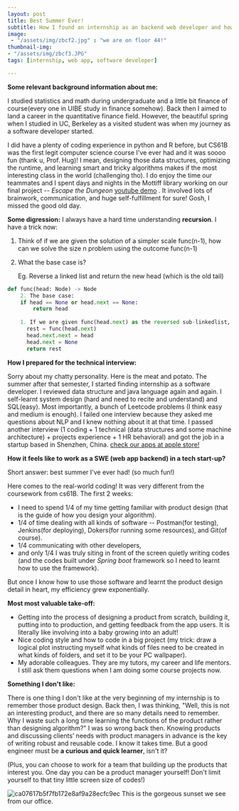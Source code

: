 ```yaml
---
layout: post
title: Best Summer Ever!
subtitle: How I found an internship as an backend web developer and how it felt like?
image: 
 - "/assets/img/zbcf2.jpg" : "we are on floor 44!"
thumbnail-img: 
- "/assets/img/zbcf3.JPG"
tags: [internship, web app, software developer]

---
```


**Some relevant background information about me:**

I studied statistics and math during undergraduate and a little bit finance of course(every one in UIBE study in finance somehow). Back then I aimed to land a career in the quantitative finance field. However, the beautiful spring when I studied in UC, Berkeley as a visited student was when my journey as a software developer started.

I did have a plenty of coding experience in python and R before, but CS61B was the first legit computer science course I've ever had and it was soooo fun (thank u, Prof. Hug)! I mean, designing those data structures, optimizing the runtime, and learning smart and tricky algorithms makes if the most interesting class in the world (challenging tho). I do enjoy the time our teammates and I spent days and nights in the Mottiff library working on our final project -- *Escape the Dungeon* [youtube demo](https://www.youtube.com/watch?v=ahManehiq_8) . It involved lots of brainwork, communication, and huge self-fulfillment for sure! Gosh, I missed the good old day. 

**Some digression:** I always have a hard time understanding **recursion**. I have a trick now:

1. Think of if we are given the solution of a simpler scale func(n-1), how can we solve the size n problem using the outcome func(n-1)

2. What the base case is?

   Eg. Reverse a linked list and return the new head (which is the old tail)

```python
def func(head: Node) -> Node
	2. The base case: 
    if head == None or head.next == None: 
        return head
    
    1. If we are given func(head.next) as the reversed sub-linkedlist, we can solve the whole problem by doing
      rest = func(head.next)
      head.next.next = head
      head.next = None
      return rest  
```

**How I prepared for the technical interview:**

Sorry about my chatty personality. Here is the meat and potato. The summer after that semester, I started finding internship as a software developer. I reviewed data structure and java language again and again. I self-learnt system design (hard and need to recite and understand) and SQL(easy). Most importantly, a bunch of Leetcode problems (I think easy and medium is enough). I failed one interview because they asked me questions about NLP and I knew nothing about it at that time. I passed another interview (1 coding + 1 technical (data structures and some machine architecture) + projects experience + 1 HR behavioral) and got the job in a startup based in Shenzhen, China. [check our apps at apple store!](https://apps.apple.com/cn/developer/china-insurance-automobile-service-technology-co-ltd/id1440721843?l=en)



**How it feels like to work as a SWE (web app backend) in a tech start-up?**

Short answer: best summer I've ever had! (so much fun!)

Here comes to the real-world coding! It was very different from the coursework from cs61B. The first 2 weeks: 

* I need to spend 1/4 of my time getting familiar with product design (that is the guide of how you design your algorithm).
* 1/4 of time dealing with all kinds of software -- Postman(for testing), Jenkins(for deploying), Dokers(for running some resources), and Git(of course).  
* 1/4 communicating with other developers, 
* and only 1/4 I was truly siting in front of the screen quietly writing codes (and the codes built under *Spring boot* framework so I need to learnt how to use the framework).

But once I know how to use those software and learnt the product design detail in heart, my efficiency grew exponentially. 

**Most most valuable take-off:**

* Getting into the process of designing a product from scratch, building it, putting into to production, and getting feedback from the app users. It is literally like involving into a baby growing into an adult!
* Nice coding style and how to code in a big project (my trick: draw a logical plot instructing myself what kinds of files need to be created in what kinds of folders, and set it to be your PC wallpaper).
* My adorable colleagues. They are my tutors, my career and life mentors. I still ask them questions when I am doing some course projects now.

**Something I don't like:**

There is one thing I don't like at the very beginning of my internship is to remember those product design. Back then, I was thinking, "Well, this is not an interesting product, and there are so many details need to remember. Why I waste such a long time learning the functions of the product rather than designing algorithm?" I was so wrong back then. Knowing products and discussing clients’ needs with product managers in advance is the key of writing robust and reusable code. I know it takes time. But a good engineer must be **a curious and quick learner**, isn't it?

(Plus, you can choose to work for a team that building up the products that interest you. One day you can be a product manager yourself! Don't limit yourself to that tiny little screen size of codes!)

![ca07617b5f7fb172e8af9a28ecfc9ec](https://user-images.githubusercontent.com/46977839/110259321-111dd100-7f75-11eb-8662-7ea3fd9a83ac.jpg)
This is the gorgeous sunset we see from our office.

